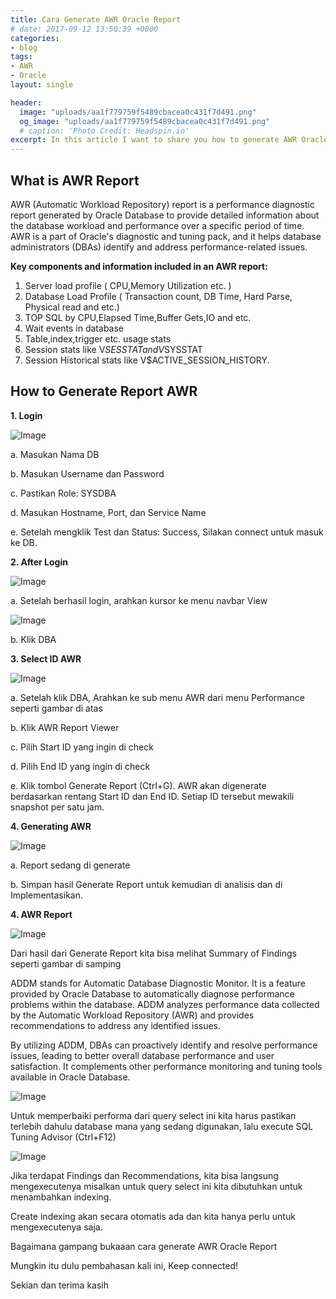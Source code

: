 ```yaml
---
title: Cara Generate AWR Oracle Report
# date: 2017-09-12 13:50:39 +0000
categories:
- blog
tags:
- AWR
- Oracle
layout: single

header:
  image: "uploads/aa1f779759f5489cbacea0c431f7d491.png"
  og_image: "uploads/aa1f779759f5489cbacea0c431f7d491.png"
  # caption: 'Photo Credit: Headspin.io'
excerpt: In this article I want to share you how to generate AWR Oracle Report, AWR Report is a performance diagnostic report generated by Oracle Database to provide detailed information about the database workload and performance over a specific period of time.
---
```


## **What is AWR Report**

AWR (Automatic Workload Repository) report is a performance diagnostic report generated by Oracle Database to provide detailed information about the database workload and performance over a specific period of time. AWR is a part of Oracle's diagnostic and tuning pack, and it helps database administrators (DBAs) identify and address performance-related issues.

**Key components and information included in an AWR report:**

1. Server load profile ( CPU,Memory Utilization etc. )
2. Database Load Profile ( Transaction count, DB Time, Hard Parse, Physical read and etc.)
3. TOP SQL by CPU,Elapsed Time,Buffer Gets,IO and etc.
4. Wait events in database
5. Table,index,trigger etc. usage stats
6. Session stats like V$SESSTAT and V$SYSSTAT
7. Session Historical stats like V$ACTIVE_SESSION_HISTORY.

## **How to Generate Report AWR**

**1. Login**

![Image](https://res.cloudinary.com/brianrakhmataji-id/image/upload/v1702099402/zwhf6nx7rt0d4par0vt4.png)

a. Masukan Nama DB

b. Masukan Username dan Password

c. Pastikan Role: SYSDBA

d. Masukan Hostname, Port, dan Service Name

e. Setelah mengklik Test dan Status: Success, Silakan connect untuk masuk ke DB.

**2. After Login**

![Image](https://res.cloudinary.com/brianrakhmataji-id/image/upload/v1702099402/d5ik1gdzzoaybcqny4fu.png)

a. Setelah berhasil login, arahkan kursor ke menu navbar View

![Image](https://res.cloudinary.com/brianrakhmataji-id/image/upload/v1702099402/oyyvnstameknravwvwiu.png)

b. Klik DBA

**3. Select ID AWR**

![Image](https://res.cloudinary.com/brianrakhmataji-id/image/upload/v1702099402/d2ymcbrfjp75lhczltiu.png)

a. Setelah klik DBA, Arahkan ke sub menu AWR dari menu Performance seperti gambar di atas

b. Klik AWR Report Viewer

c. Pilih Start ID yang ingin di check  

d. Pilih End ID yang ingin di check

e. Klik tombol Generate Report (Ctrl+G). AWR akan digenerate berdasarkan rentang Start ID dan End ID. Setiap ID tersebut mewakili snapshot per satu jam. 

**4. Generating AWR**

![Image](https://res.cloudinary.com/brianrakhmataji-id/image/upload/v1702099402/yc89jczq7i5eamdftahu.png)

a. Report sedang di generate

b. Simpan hasil Generate Report untuk kemudian di analisis dan di Implementasikan.

**4. AWR Report**

![Image](https://res.cloudinary.com/brianrakhmataji-id/image/upload/v1702099402/wqf2t0oydmmb8ac8pky2.png)

Dari hasil dari Generate Report kita bisa melihat Summary of Findings seperti gambar di samping

ADDM stands for Automatic Database Diagnostic Monitor. It is a feature provided by Oracle Database to automatically diagnose performance problems within the database. ADDM analyzes performance data collected by the Automatic Workload Repository (AWR) and provides recommendations to address any identified issues.

By utilizing ADDM, DBAs can proactively identify and resolve performance issues, leading to better overall database performance and user satisfaction. It complements other performance monitoring and tuning tools available in Oracle Database.

![Image](https://res.cloudinary.com/brianrakhmataji-id/image/upload/v1702099402/sz4zltvextkis9htpagt.png)

Untuk memperbaiki performa dari query select ini kita harus pastikan terlebih dahulu database mana yang sedang digunakan, lalu execute SQL Tuning Advisor (Ctrl+F12)

![Image](https://res.cloudinary.com/brianrakhmataji-id/image/upload/v1702099402/mdj0jgmovqnauaebv1tx.png)

Jika terdapat Findings dan Recommendations, kita bisa langsung mengexecutenya misalkan untuk query select ini kita dibutuhkan untuk menambahkan indexing. 

Create indexing akan secara otomatis ada dan kita hanya perlu untuk mengexecutenya saja.

Bagaimana gampang bukaaan cara generate AWR Oracle Report

Mungkin itu dulu pembahasan kali ini, Keep connected!

Sekian dan terima kasih
